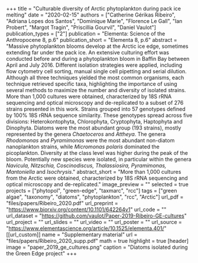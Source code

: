 +++
title = "Culturable diversity of Arctic phytoplankton during pack ice melting"
date = "2020-02-15"
authors = ["Catherine Gérikas Ribeiro", "Adriana Lopes dos Santos", "Dominique Marie", "Florence Le Gall", "Ian Probert", "Margot Tragin", "Priscillia Gourvil", "Daniel Vaulot"]
publication_types = ["2"]
publication = "Elementa: Science of the Anthropocene 8, p.6"
publication_short = "Elementa 8, p.6"
abstract = "Massive phytoplankton blooms develop at the Arctic ice edge, sometimes extending far under the pack ice. An extensive culturing effort was conducted before and during a phytoplankton bloom in Baffin Bay between April and July 2016. Different isolation strategies were applied, including flow cytometry cell sorting, manual single cell pipetting and serial dilution. Although all three techniques yielded the most common organisms, each technique retrieved specific taxa, highlighting the importance of using several methods to maximize the number and diversity of isolated strains. More than 1,000 cultures were obtained, characterized by 18S rRNA sequencing and optical microscopy and de-replicated to a subset of 276 strains presented in this work. Strains grouped into 57 genotypes defined by 100% 18S rRNA sequence similarity. These genotypes spread across five divisions: Heterokontophyta, Chlorophyta, Cryptophyta, Haptophyta and Dinophyta. Diatoms were the most abundant group (193 strains), mostly represented by the genera *Chaetoceros* and *Attheya*. The genera *Rhodomonas* and *Pyramimonas* were the most abundant non-diatom nanoplankton strains, while *Micromonas polaris* dominated the picoplankton. Diversity at the class level was higher during the peak of the bloom. Potentially new species were isolated, in particular within the genera *Navicula, Nitzschia, Coscinodiscus, Thalassiosira, Pyramimonas, Mantoniella* and *Isochrysis*."
abstract_short = "More than 1,000 cultures from the Arctic were obtained, characterized by 18S rRNA sequencing and optical microscopy and de-replicated."
image_preview = ""
selected = true
projects = ["phytopol", "green-edge", "taxmarc", "rcc"]
tags = ["green algae", "taxonomy", "diatoms", "phytoplankton", "rcc", "Arctic"]
url_pdf = "files/papers/Ribeiro_2020.pdf"
url_preprint = "https://www.biorxiv.org/content/10.1101/642264v1"
url_code = ""
url_dataset = "https://github.com/vaulot/Paper-2019-Ribeiro-GE-cultures"
url_project = ""
url_slides = ""
url_video = ""
url_poster = ""
url_source = "https://www.elementascience.org/article/10.1525/elementa.401/"
[[url_custom]]
    name = "Supplementary material"
    url = "files/papers/Ribeiro_2020_supp.pdf"
math = true
highlight = true
[header]
image = "paper_2019_ge_cultures.png"
caption = "Diatoms isolated during the Green Edge project"
+++
